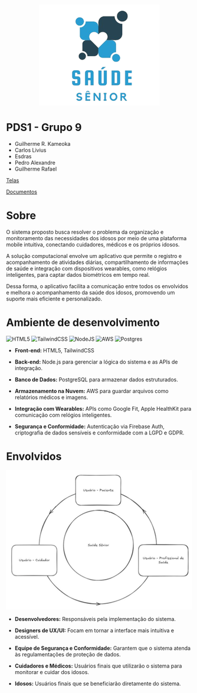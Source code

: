 <div  align=center>
<img src="./assets/Logo sem fundo.png">
</div>

# PDS1 - Grupo 9
- Guilherme R. Kameoka  
- Carlos Livius  
- Esdras  
- Pedro Alexandre  
- Guilherme Rafael  

[Telas](https://www.figma.com/design/xOfVNmNg7hMd7MRAj29pjU/IHC?node-id=6-0&m=dev&t=f4OE9q94xtLv6NHp-1)
  
[Documentos](https://ufubr-my.sharepoint.com/:w:/g/personal/guilherme_cerqueira_ufu_br/ET1Nuk7voaZEl4WjN0I6fIgBzidfA1-Ss762blLxvqqlHg?e=0UtQPx)

  
# Sobre
O sistema proposto busca resolver o problema da organização e monitoramento das necessidades dos idosos por meio de uma plataforma mobile intuitiva, conectando cuidadores, médicos e os próprios idosos.    

A solução computacional envolve um aplicativo que permite o registro e acompanhamento de atividades diárias, compartilhamento de informações de saúde e integração com dispositivos wearables, como relógios inteligentes, para captar dados biométricos em tempo real. 

Dessa forma, o aplicativo facilita a comunicação entre todos os envolvidos e melhora o acompanhamento da saúde dos idosos, promovendo um suporte mais eficiente e personalizado. 

# Ambiente de desenvolvimento

![HTML5](https://img.shields.io/badge/html5-%23E34F26.svg?style=for-the-badge&logo=html5&logoColor=white)
![TailwindCSS](https://img.shields.io/badge/tailwindcss-%2338B2AC.svg?style=for-the-badge&logo=tailwind-css&logoColor=white)
![NodeJS](https://img.shields.io/badge/node.js-6DA55F?style=for-the-badge&logo=node.js&logoColor=white)
![AWS](https://img.shields.io/badge/AWS-%23FF9900.svg?style=for-the-badge&logo=amazon-aws&logoColor=white)
![Postgres](https://img.shields.io/badge/postgres-%23316192.svg?style=for-the-badge&logo=postgresql&logoColor=white)

<!-- <img src="./assets/visao geral.png">   -->

- **Front-end:** HTML5, TailwindCSS

- **Back-end:** Node.js para gerenciar a lógica do sistema e as APIs de integração. 

- **Banco de Dados:** PostgreSQL para armazenar dados estruturados. 

- **Armazenamento na Nuvem:** AWS para guardar arquivos como relatórios médicos e imagens. 

- **Integração com Wearables:** APIs como Google Fit, Apple HealthKit para comunicação com relógios inteligentes. 

- **Segurança e Conformidade:** Autenticação via Firebase Auth, criptografia de dados sensíveis e conformidade com a LGPD e GDPR. 


# Envolvidos 

<img src="./assets/envolvidos.png">  

- **Desenvolvedores:** Responsáveis pela implementação do sistema. 

- **Designers de UX/UI:** Focam em tornar a interface mais intuitiva e acessível. 

- **Equipe de Segurança e Conformidade:** Garantem que o sistema atenda às regulamentações de proteção de dados. 

- **Cuidadores  e Médicos:** Usuários finais que utilizarão o sistema para monitorar e cuidar dos idosos. 

- **Idosos:** Usuários finais que se beneficiarão diretamente do sistema. 